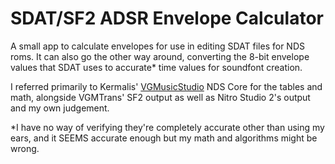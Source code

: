 # SDAT/SF2 ADSR Envelope Calculator

A small app to calculate envelopes for use in editing SDAT files for NDS roms. It can also go the other way around, converting the 8-bit envelope values that SDAT uses to accurate* time values for soundfont creation.

I referred primarily to Kermalis' [VGMusicStudio](https://github.com/Kermalis/VGMusicStudio/) NDS Core for the tables and math, alongside VGMTrans' SF2 output as well as Nitro Studio 2's output and my own judgement.

*I have no way of verifying they're completely accurate other than using my ears, and it SEEMS accurate enough but my math and algorithms might be wrong.